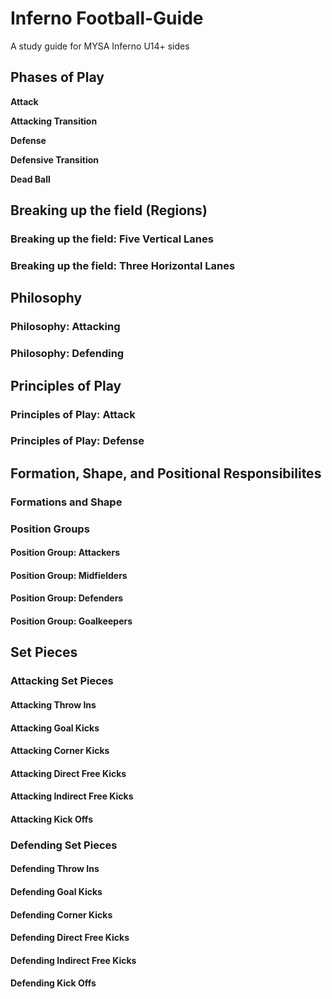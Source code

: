 # Inferno Football-Guide
A study guide for MYSA Inferno U14+ sides

## Phases of Play

**Attack**

**Attacking Transition**

**Defense**

**Defensive Transition**

**Dead Ball**

## Breaking up the field (Regions)

### Breaking up the field: Five Vertical Lanes

### Breaking up the field: Three Horizontal Lanes

## Philosophy

### Philosophy: Attacking

### Philosophy: Defending

## Principles of Play

### Principles of Play: Attack

### Principles of Play: Defense

## Formation, Shape, and Positional Responsibilites

### Formations and Shape

### Position Groups

#### Position Group: Attackers

#### Position Group: Midfielders

#### Position Group: Defenders

#### Position Group: Goalkeepers

## Set Pieces

### Attacking Set Pieces

#### Attacking Throw Ins

#### Attacking Goal Kicks

#### Attacking Corner Kicks

#### Attacking Direct Free Kicks

#### Attacking Indirect Free Kicks

#### Attacking Kick Offs

### Defending Set Pieces

#### Defending Throw Ins

#### Defending Goal Kicks

#### Defending Corner Kicks

#### Defending Direct Free Kicks

#### Defending Indirect Free Kicks

#### Defending Kick Offs
